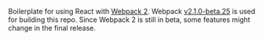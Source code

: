 Boilerplate for using React with [Webpack 2](https://github.com/webpack/webpack). Webpack [v2.1.0-beta.25](https://github.com/webpack/webpack/releases/tag/v2.1.0-beta.25) is used for building this repo. Since Webpack 2 is still in beta, some features might change in the final release.
